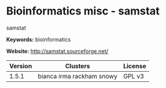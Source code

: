# Bioinformatics misc - samstat

samstat

**Keywords:** bioinformatics

**Website:** <http://samstat.sourceforge.net/>

| Version | Clusters | License |
| ------- | -------- | ------- |
| 1.5.1 | bianca irma rackham snowy | GPL v3 |
